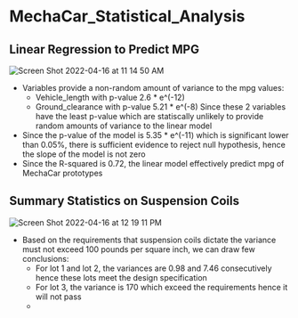 # MechaCar_Statistical_Analysis
## Linear Regression to Predict MPG
![Screen Shot 2022-04-16 at 11 14 50 AM](https://user-images.githubusercontent.com/63434761/163686755-35e6f431-c805-4611-9e46-3a8849dc04b7.png)

- Variables provide a non-random amount of variance to the mpg values:
  + Vehicle_length with p-value 2.6 * e^(-12)
  + Ground_clearance with p-value 5.21 * e^(-8)
 Since these 2 variables have the least p-value which are statiscally unlikely to provide random amounts of variance to the linear model
- Since the p-value of the model is 5.35 * e^(-11) which is significant lower than 0.05%, there is sufficient evidence to reject null hypothesis, hence the slope of the model is not zero
- Since the R-squared is 0.72, the linear model effectively predict mpg of MechaCar prototypes

## Summary Statistics on Suspension Coils
![Screen Shot 2022-04-16 at 12 19 11 PM](https://user-images.githubusercontent.com/63434761/163688568-99a68338-f689-456a-84a3-1a412743642c.png)

- Based on the requirements that suspension coils dictate the variance must not exceed 100 pounds per square inch, we can draw few conclusions:
  + For lot 1 and lot 2, the variances are 0.98 and 7.46 consecutively hence these lots meet the design specification
  + For lot 3, the variance is 170 which exceed the requirements hence it will not pass
  + 
